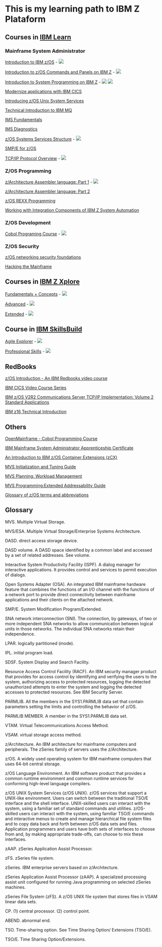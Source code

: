 # This is my learning path to IBM Z Plataform

## Courses in [IBM Learn](https://learn.ibm.com)

### Mainframe System Administrator 

[Introduction to IBM z/OS](https://learn.ibm.com/course/view.php?id=6815) - [![](https://www.credly.com/favicon.ico)](https://www.credly.com/badges/13a18569-2616-4439-8a0b-29865b9ea082/public_url)

[Introduction to z/OS Commands and Panels on IBM Z](https://learn.ibm.com/course/view.php?id=7419) - [![](https://www.credly.com/favicon.ico)](https://www.credly.com/badges/2d078e20-c71e-4537-a242-1513a2199512/public_url)

[Introduction to System Programming on IBM Z](https://learn.ibm.com/course/view.php?id=7512) - [![](https://www.credly.com/favicon.ico)](https://www.credly.com/badges/45b86a86-1e99-4ead-9c4c-7b737bc36c27/public_url) [![](https://www.credly.com/favicon.ico)](https://www.credly.com/badges/7e06dfdb-f76d-4a41-ae88-e9f51bcfce60/public_url)

[Modernize applications with IBM CICS](https://learn.ibm.com/course/view.php?id=8410)

[Introducing z/OS Unix System Services](https://learn.ibm.com/course/view.php?id=9890)

[Technical Introduction to IBM MQ](https://learn.ibm.com/course/view.php?id=291)

[IMS Fundamentals](https://learn.ibm.com/mod/page/view.php?id=166615)

[IMS Diagnostics](https://learn.ibm.com/course/view.php?id=7405)

[z/OS Systems Services Structure](https://learn.ibm.com/course/view.php?id=11332) - [![](https://www.credly.com/favicon.ico)](https://www.credly.com/badges/c84fe46a-8efb-4466-ad6f-bad0a818eb83/public_url)

[SMP/E for z/OS](https://learn.ibm.com/course/view.php?id=11233)

[TCP/IP Protocol Overview](https://learn.ibm.com/course/view.php?id=6239) - [![](https://www.credly.com/favicon.ico)](https://www.credly.com/badges/bb4a4be9-d83f-4c51-9098-cdfac8d51076/public_url)

### Z/OS Programming

[z/Architecture Assembler language: Part 1](https://learn.ibm.com/course/view.php?id=12127) - [![](https://www.credly.com/favicon.ico)](https://www.credly.com/badges/318fe897-0f77-4927-b7ec-520a43cc7d14/public_url)

[z/Architecture Assembler language: Part 2](https://learn.ibm.com/course/view.php?id=12408)

[z/OS REXX Programming](https://learn.ibm.com/course/view.php?id=8722)

[Working with Integration Components of IBM Z System Automation](https://learn.ibm.com/course/view.php?id=12794)

### Z/OS Development

[Cobol Programing Course](https://learn.ibm.com/course/view.php?id=7552) - [![](https://www.credly.com/favicon.ico)](https://www.credly.com/badges/24e207d5-32da-4365-a776-804faa595f48/public_url)

### Z/OS Security

[z/OS networking security foundations](https://learn.ibm.com/course/view.php?id=6239)

[Hacking the Mainframe](https://learn.ibm.com/course/view.php?id=15189)

## Courses in [IBM Z Xplore](https://ibmzxplore.influitive.com)

[Fundamentals + Concepts](https://ibmzxplore.influitive.com/channels/1) - [![](https://www.credly.com/favicon.ico)](https://www.credly.com/badges/e2ba1e3a-0a4d-406f-9dd2-56699d29674c/public_url)

[Advanced](https://ibmzxplore.influitive.com/channels/4) - [![](https://www.credly.com/favicon.ico)](https://www.credly.com/badges/baefe8ca-9ec1-47e6-891b-3279e9dafdd1/public_url)

[Extended](https://ibmzxplore.influitive.com/channels/11) - [![](https://www.credly.com/favicon.ico)](https://www.credly.com/badges/47966dbd-a082-4d3c-b5b9-52377e5772d2/public_url)

## Course in [IBM SkillsBuild](https://skills.yourlearning.ibm.com/)

[Agile Explorer](https://skills.yourlearning.ibm.com/activity/PLAN-F8CBF9ECCA49) - [![](https://www.credly.com/favicon.ico)](https://www.credly.com/badges/02b15f9b-880a-46af-b987-d4c6a31d6b3e/public_url)

[Professional Skills](https://skills.yourlearning.ibm.com/activity/PLAN-C4FCC67D3E76) - [![](https://www.credly.com/favicon.ico)](https://www.credly.com/badges/32ce1ff5-566b-4d62-8b47-51f879a88504/public_url)

## RedBooks

[z/OS Introduction - An IBM Redbooks video course](https://www.redbooks.ibm.com/redbooks.nsf/redbookabstracts/crse0304.html)

[IBM CICS Video Course Series](https://www.redbooks.ibm.com/redbooks.nsf/pages/cicsvideo?Open)

[IBM z/OS V2R2 Communications Server TCP/IP Implementation: Volume 2 Standard Applications](http://www.redbooks.ibm.com/redbooks/pdfs/sg248361.pdf)

[IBM z16 Technical Introduction](https://learn.ibm.com/pluginfile.php/1851823/mod_resource/content/1/IBM%20z16%20Technical%20Introduction.pdf)

## Others

[OpenMainframe - Cobol Programming Course](https://github.com/openmainframeproject/cobol-programming-course)

[IBM Mainframe System Administrator Apprenticeship Certificate](https://www.ibm.com/training/badge/ibm-mainframe-system-administrator-apprenticeship-certificate)

[An Introduction to IBM z/OS Container Extensions (zCX)](https://www.youtube.com/watch?v=xy7NReyUnrE)

[MVS Initialization and Tuning Guide](https://learn.ibm.com/pluginfile.php/1851756/mod_resource/content/2/Initialization%20and%20Tuning%20V2R5.pdf)

[MVS Planning: Workload Management](https://learn.ibm.com/pluginfile.php/1851780/mod_resource/content/2/Redbooks%20Workload%20Manager.pdf)

[MVS Programming:Extended Addressability Guide](https://learn.ibm.com/pluginfile.php/1851810/mod_resource/content/2/MVS%20Programming%20Extended%20Addressability%20Guide.pdf)

[Glossary of z/OS terms and abbreviations](https://www.ibm.com/docs/en/zos-basic-skills?topic=glossary-zos-terms-abbreviations)

## Glossary

MVS. Multiple Virtual Storage.

MVS/ESA. Multiple Virtual Storage/Enterprise Systems Architecture.

DASD. direct access storage device.

DASD volume. A DASD space identified by a common label and accessed by a set of related addresses. See volume.

Interactive System Productivity Facility (ISPF). A dialog manager for interactive applications. It provides control and services to permit execution of dialogs.

Open Systems Adapter (OSA). An integrated IBM mainframe hardware feature that combines the functions of an I/O channel with the functions of a network port to provide direct connectivity between mainframe applications and their clients on the attached network.

SMP/E. System Modification Program/Extended.

SNA network interconnection (SNI). The connection, by gateways, of two or more independent SNA networks to allow communication between logical units in those networks. The individual SNA networks retain their independence.

LPAR. logically partitioned (mode).

IPL. initial program load.

SDSF. System Display and Search Facility.

Resource Access Control Facility (RACF). An IBM security manager product that provides for access control by identifying and verifying the users to the system, authorizing access to protected resources, logging the detected unauthorized attempts to enter the system and logging the detected accesses to protected resources. See IBM Security Server.

PARMLIB. All the members in the SYS1.PARMLIB data set that contain parameters setting the limits and controlling the behavior of z/OS.

PARMLIB MEMBER. A member in the SYS1.PARMLIB data set.

VTAM. Virtual Telecommunications Access Method.

VSAM. virtual storage access method.

z/Architecture. An IBM architecture for mainframe computers and peripherals. The zSeries family of servers uses the z/Architecture.

z/OS. A widely used operating system for IBM mainframe computers that uses 64-bit central storage.

z/OS Language Environment. An IBM software product that provides a common runtime environment and common runtime services for conforming high-level language compilers.

z/OS UNIX System Services (z/OS UNIX). z/OS services that support a UNIX-like environment. Users can switch between the traditional TSO/E interface and the shell interface. UNIX-skilled users can interact with the system, using a familiar set of standard commands and utilities. z/OS-skilled users can interact with the system, using familiar TSO/E commands and interactive menus to create and manage hierarchical file system files and to copy data back and forth between z/OS data sets and files. Application programmers and users have both sets of interfaces to choose from and, by making appropriate trade-offs, can choose to mix these interfaces.

zAAP. zSeries Application Assist Processor.

zFS. zSeries file system.

zSeries. IBM enterprise servers based on z/Architecture.

zSeries Application Assist Processor (zAAP). A specialized processing assist unit configured for running Java programming on selected zSeries machines.

zSeries File System (zFS). A z/OS UNIX file system that stores files in VSAM linear data sets.

CP. (1) central processor. (2) control point.

ABEND. abnormal end.

TSO. Time-sharing option. See Time Sharing Option/ Extensions (TSO/E).

TSO/E. Time Sharing Option/Extensions.







